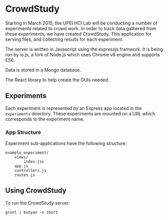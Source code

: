 # CrowdStudy
Starting in March 2015, the UPEI HCI Lab will be conducting a number of 
experiments related to crowd work. In order to track data gathered from 
these experiments, we have created CrowdStudy. This application for serving
files, and collecting results for each experiment.

The server is written in Javascript using the expressjs framwork. It is
being run by io.js, a fork of Node.js which uses Chrome v8 engine and
supports ES6. 

Data is stored in a Mongo database. 

The React library to help create the GUIs needed.


## Experiments
Each experiment is represented by an Express app located in the 
`experiments` directory. These experiments are mounted on a URL
which corresponds to the experiment name. 

### App Structure
Experiment sub-applications have the following structure:

    example_experiment/
        views/
            index.jsx
        app.js
        controllers.js
        routes.js



## Using CrowdStudy
To run the CrowdStudy server:

    grunt | bunyan -o short


